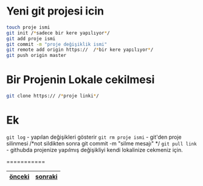 Yeni git projesi icin
============

```bash
touch proje ismi
git init /*sadece bir kere yapılıyor*/
git add proje ismi
git commit -m "proje değişiklik ismi"
git remote add origin https://  /*bir kere yapılıyor*/
git push origin master
```
Bir Projenin Lokale cekilmesi
=============

```bash
git clone https:// /*proje linki*/
```

Ek 
=========

`git log` - yapılan değişikleri gösterir
`git rm proje ismi` - git'den proje silinmesi /*not sildikten sonra git commit -m "silme mesajı" */
`git pull link` - githubda projenize yapılmış değişikliyi kendi lokalinize cekmeniz için.

===========

[önceki](https://github.com/PAU-Projects/Github-WORKSHOP/blob/master/SSH.md)|[sonraki](https://github.com/PAU-Projects/Github-WORKSHOP/blob/master/Kaynaklar.md)
-----|----